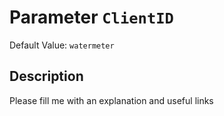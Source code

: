 # Parameter `ClientID`
Default Value: `watermeter`

## Description
Please fill me with an explanation and useful links

